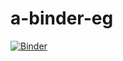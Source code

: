 # a-binder-eg

[![Binder](https://mybinder.org/badge_logo.svg)](https://mybinder.org/v2/gh/mace-space/a-binder-eg/HEAD)
